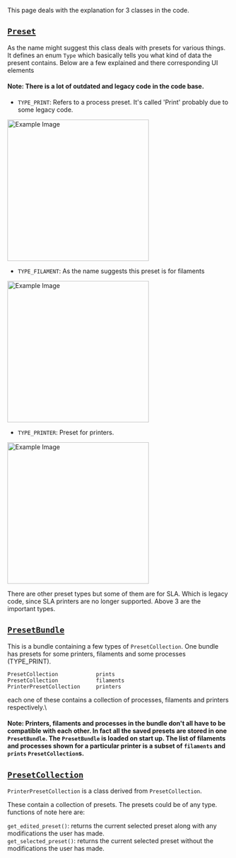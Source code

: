 This page deals with the explanation for 3 classes in the code.

## [`Preset`](https://github.com/SoftFever/src/libslic3r/Preset.hpp)

As the name might suggest this class deals with presets for various things. It defines an enum `Type` which basically tells you what kind of data the present contains. Below are a few explained and there corresponding UI elements

#### Note: There is a lot of outdated and legacy code in the code base.

- `TYPE_PRINT`: Refers to a process preset. It's called 'Print' probably due to some legacy code.

<img src="/assets/images/process-preset.png" alt="Example Image" width="320">

- `TYPE_FILAMENT`: As the name suggests this preset is for filaments

<img src="/assets/images/filament-preset.png" alt="Example Image" width="320">

- `TYPE_PRINTER`: Preset for printers.

<img src="/assets/images/printer-preset.png" alt="Example Image" width="320">

There are other preset types but some of them are for SLA. Which is legacy code, since SLA printers are no longer supported. Above 3 are the important types.

## [`PresetBundle`](https://github.com/SoftFever/src/libslic3r/PresetBundle.hpp)

This is a bundle containing a few types of `PresetCollection`. One bundle has presets for some printers, filaments and some processes (TYPE_PRINT).

`PresetCollection            prints`\
`PresetCollection            filaments`\
`PrinterPresetCollection     printers`

each one of these contains a collection of processes, filaments and printers respectively.\

#### Note: Printers, filaments and processes in the bundle don't all have to be compatible with each other. In fact all the saved presets are stored in one `PresetBundle`. The `PresetBundle` is loaded on start up. The list of filaments and processes shown for a particular printer is a subset of `filaments` and `prints` `PresetCollection`s.

## [`PresetCollection`](https://github.com/SoftFever/src/libslic3r/Preset.hpp)

`PrinterPresetCollection` is a class derived from `PresetCollection`.

These contain a collection of presets. The presets could be of any type.\
functions of note here are:

`get_edited_preset()`: returns the current selected preset along with any modifications the user has made.\
`get_selected_preset()`: returns the current selected preset without the modifications the user has made.
